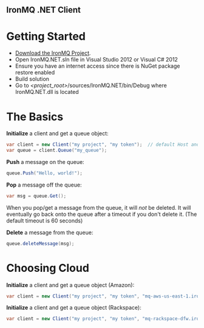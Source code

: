 IronMQ .NET Client
----------------

Getting Started
===============

*  [Download the IronMQ Project](https://github.com/Eskat0n/IronMQ.NET/archive/master.zip). 
*  Open IronMQ.NET.sln file in Visual Studio 2012 or Visual C# 2012
*  Ensure you have an internet access since there is NuGet package restore enabled
*  Build solution
*  Go to _<project_root>_/sources/IronMQ.NET/bin/Debug where IronMQ.NET.dll is located

The Basics
==========
**Initialize** a client and get a queue object:

```c#
var client = new Client("my project", "my token");	// default Host and Port
var queue = client.Queue("my_queue");
```

**Push** a message on the queue:

```c#
queue.Push("Hello, world!");
```

**Pop** a message off the queue:

```c#
var msg = queue.Get();
```

When you pop/get a message from the queue, it will *not* be deleted. It will
eventually go back onto the queue after a timeout if you don't delete it. (The
default timeout is 60 seconds)

**Delete** a message from the queue:

```c#
queue.deleteMessage(msg);
```

Choosing Cloud
==============
**Initialize** a client and get a queue object (Amazon):

```c#
var client = new Client("my project", "my token", "mq-aws-us-east-1.iron.io");	// Amazon (default)
```

**Initialize** a client and get a queue object (Rackspace):

```c#
var client = new Client("my project", "my token", "mq-rackspace-dfw.iron.io");	// Rackspace
```


